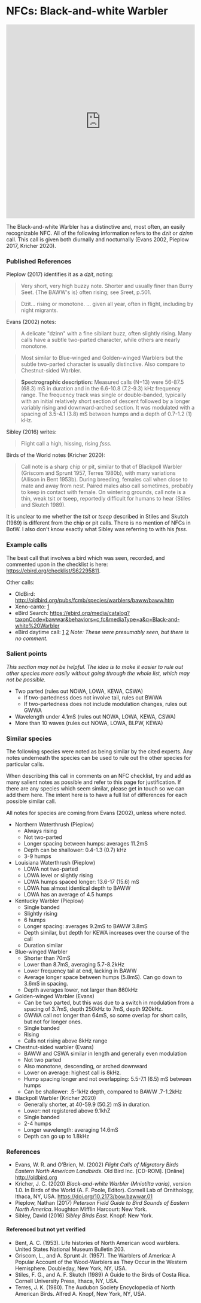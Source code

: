 # NFCs: Black-and-white Warbler

<iframe width="640" height="518" src="https://macaulaylibrary.org/asset/171075931/embed/640" frameborder="0" allowfullscreen style="width:640px;max-width:100%;"></iframe>

The Black-and-white Warbler has a distinctive and, most often, an easily recognizable NFC. All of the following information refers to the _dzit_ or _dzinn_ call. This call is given both diurnally and nocturnally (Evans 2002, Pieplow 2017, Kricher 2020).

### Published References

Pieplow (2017) identifies it as a _dzit_, noting:

> Very short, very high buzzy note. Shorter and usually finer than Burry Seet. {The BAWW's is} often rising; see Sreet, p.501.

> Dzit... rising or monotone. ... given all year, often in flight, including by night migrants.

Evans (2002) notes:

> A delicate "dzinn" with a fine sibilant buzz, often slightly rising. Many calls have a subtle two-parted character, while others are nearly monotone.

> Most similar to Blue-winged and Golden-winged Warblers but the subtle two-parted character is usually distinctive. Also compare to Chestnut-sided Warbler.

> **Spectrographic description:** Measured calls (N=13) were 56-87.5 (68.3) mS in duration and in the 6.6-10.8 (7.2-9.3) kHz frequency range. The frequency track was single or double-banded, typically with an initial relatively short section of descent followed by a longer variably rising and downward-arched section. It was modulated with a spacing of 3.5-4.1 (3.8) mS between humps and a depth of 0.7-1.2 (1) kHz.

Sibley (2016) writes:

> Flight call a high, hissing, rising _fsss._

Birds of the World notes (Kricher 2020):

> Call note is a sharp chip or pit, similar to that of Blackpoll Warbler (Griscom and Sprunt 1957, Terres 1980b), with many variations (Allison in Bent 1953b). During breeding, females call when close to mate and away from nest. Paired males also call sometimes, probably to keep in contact with female. On wintering grounds, call note is a thin, weak tsit or tseep, reportedly difficult for humans to hear (Stiles and Skutch 1989).

It is unclear to me whether the _tsit_ or _tseep_ described in Stiles and Skutch (1989) is different from the chip or pit calls. There is no mention of NFCs in BotW. I also don't know exactly what Sibley was referring to with his _fsss_.

### Example calls

The best call that involves a bird which was seen, recorded, and commented upon in the checklist is here: https://ebird.org/checklist/S62295811.

Other calls:

- OldBird: http://oldbird.org/pubs/fcmb/species/warblers/baww/baww.htm
- Xeno-canto: [1](https://www.xeno-canto.org/550454)
- eBird Search: https://ebird.org/media/catalog?taxonCode=bawwar&behaviors=c,fc&mediaType=a&q=Black-and-white%20Warbler
- eBird daytime call: [1](https://macaulaylibrary.org/asset/234433151) [2](https://macaulaylibrary.org/asset/227148391) _Note: These were presumably seen, but there is no comment._

### Salient points

_This section may not be helpful. The idea is to make it easier to rule out other species more easily without going through the whole list, which may not be possible._

- Two parted (rules out NOWA, LOWA, KEWA, CSWA)
  - If two-partedness does not involve tail, rules out BWWA
  - If two-partedness does not include modulation changes, rules out GWWA
- Wavelength under 4.1mS (rules out NOWA, LOWA, KEWA, CSWA)
- More than 10 waves (rules out NOWA, LOWA, BLPW, KEWA)

### Similar species

The following species were noted as being similar by the cited experts. Any notes underneath the species can be used to rule out the other species for particular calls.

When describing this call in comments on an NFC checklist, try and add as many salient notes as possible and refer to this page for justification. If there are any species which seem similar, please get in touch so we can add them here. The intent here is to have a full list of differences for each possible similar call.

All notes for species are coming from Evans (2002), unless where noted.

- Northern Waterthrush (Pieplow)
  - Always rising
  - Not two-parted
  - Longer spacing between humps: averages 11.2mS
  - Depth can be shallower: 0.4-1.3 (0.7) kHz
  - 3-9 humps
- Louisiana Waterthrush (Pieplow)
  - LOWA not two-parted
  - LOWA level or slightly rising
  - LOWA humps spaced longer: 13.6-17 (15.6) mS
  - LOWA has almost identical depth to BAWW
  - LOWA has an average of 4.5 humps
- Kentucky Warbler (Pieplow)
  - Single banded
  - Slightly rising
  - 6 humps
  - Longer spacing: averages 9.2mS to BAWW 3.8mS
  - Depth similar, but depth for KEWA increases over the course of the call
  - Duration similar
- Blue-winged Warbler
  - Shorter than 70mS
  - Lower than 8.7mS, averaging 5.7-8.2kHz
  - Lower frequency tail at end, lacking in BAWW
  - Average longer space between humps (5.8mS). Can go down to 3.6mS in spacing.
  - Depth averages lower, not larger than 860kHz
- Golden-winged Warbler (Evans)
  - Can be two parted, but this was due to a switch in modulation from a spacing of 3.7mS, depth 250kHz to 7mS, depth 920kHz.
  - GWWA call not longer than 64mS, so some overlap for short calls, but not for longer ones.
  - Single banded
  - Rising
  - Calls not rising above 8kHz range
- Chestnut-sided warbler (Evans)
  - BAWW and CSWA similar in length and generally even modulation
  - Not two parted
  - Also monotone, descending, or arched downward
  - Lower on average: highest call is 8kHz.
  - Hump spacing longer and not overlapping:  5.5-7.1 (6.5) mS between humps
  - Can be shallower: .5-1kHz depth, compared to BAWW .7-1.2kHz
- Blackpoll Warbler (Kricher 2020)
  - Generally shorter, at 40-59.9 (50.2) mS in duration.
  - Lower: not registered above 9.1khZ
  - Single banded
  - 2-4 humps
  - Longer wavelength: averaging 14.6mS
  - Depth can go up to 1.8kHz

### References

* Evans, W. R. and O’Brien, M. (2002) _Flight Calls of Migratory Birds Eastern North American Landbirds_. Old Bird Inc. [CD-ROM]. [Online] http://oldbird.org
* Kricher, J. C. (2020) _Black-and-white Warbler (Mniotilta varia)_, version 1.0. In Birds of the World (A. F. Poole, Editor). Cornell Lab of Ornithology, Ithaca, NY, USA. https://doi.org/10.2173/bow.bawwar.01
* Pieplow, Nathan (2017) _Peterson Field Guide to Bird Sounds of Eastern North America_. Houghton Mifflin Harcourt: New York.
* Sibley, David (2016) _Sibley Birds East_. Knopf: New York.

#### Referenced but not yet verified

* Bent, A. C. (1953). Life histories of North American wood warblers. United States National Museum Bulletin 203.
* Griscom, L., and A. Sprunt Jr. (1957). The Warblers of America: A Popular Account of the Wood-Warblers as They Occur in the Western Hemisphere. Doubleday, New York, NY, USA.
* Stiles, F. G., and A. F. Skutch (1989) A Guide to the Birds of Costa Rica. Cornell University Press, Ithaca, NY, USA.
* Terres, J. K. (1980). The Audubon Society Encyclopedia of North American Birds. Alfred A. Knopf, New York, NY, USA.
